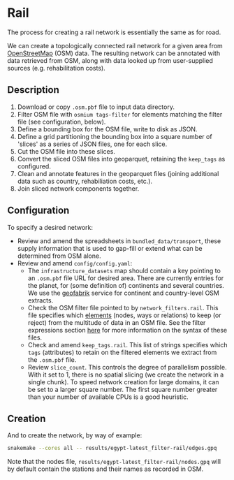 # Rail

The process for creating a rail network is essentially the same as for road.

We can create a topologically connected rail network for a given area from
[OpenStreetMap](https://www.openstreetmap.org) (OSM) data. The resulting
network can be annotated with data retrieved from OSM, along with data looked up
from user-supplied sources (e.g. rehabilitation costs).

## Description

1. Download or copy `.osm.pbf` file to input data directory.
1. Filter OSM file with `osmium tags-filter` for elements matching the filter file (see configuration, below).
1. Define a bounding box for the OSM file, write to disk as JSON.
1. Define a grid partitioning the bounding box into a square number of 'slices' as a series of JSON files, one for each slice.
1. Cut the OSM file into these slices.
1. Convert the sliced OSM files into geoparquet, retaining the `keep_tags` as configured.
1. Clean and annotate features in the geoparquet files (joining additional data such as country, rehabiliation costs, etc.).
1. Join sliced network components together.

## Configuration

To specify a desired network:
- Review and amend the spreadsheets in `bundled_data/transport`, these supply
  information that is used to gap-fill or extend what can be determined from OSM alone.
- Review and amend `config/config.yaml`:
    - The `infrastructure_datasets` map should contain a key pointing to an `.osm.pbf`
      file URL for desired area. There are currently entries for the planet,
      for (some definition of) continents and several countries. We use
      the [geofabrik](http://download.geofabrik.de/) service for continent and
      country-level OSM extracts.
    - Check the OSM filter file pointed to by `network_filters.rail`.
      This file specifies which [elements](https://wiki.openstreetmap.org/wiki/Elements)
      (nodes, ways or relations) to keep (or reject) from the multitude of data
      in an OSM file. See the filter expressions section
      [here](https://docs.osmcode.org/osmium/latest/osmium-tags-filter.html)
      for more information on the syntax of these files.
    - Check and amend `keep_tags.rail`. This list of strings specifies which
      `tags` (attributes) to retain on the filtered elements we extract from
      the `.osm.pbf` file.
    - Review `slice_count`. This controls the degree of parallelism possible.
      With it set to 1, there is no spatial slicing (we create the network in
      a single chunk). To speed network creation for large domains, it can be
      set to a larger square number. The first square number greater than your
      number of available CPUs is a good heuristic.

## Creation

And to create the network, by way of example:
```bash
snakemake --cores all -- results/egypt-latest_filter-rail/edges.gpq
```

Note that the nodes file, `results/egypt-latest_filter-rail/nodes.gpq`
will by default contain the stations and their names as recorded in OSM.
